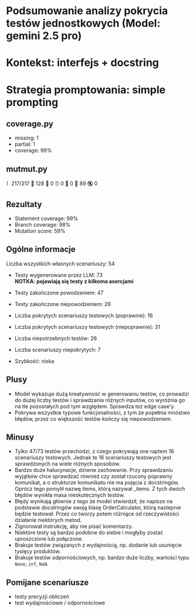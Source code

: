 # Podsumowanie analizy pokrycia testów jednostkowych (Model: gemini 2.5 pro)
# Kontekst: interfejs + docstring
# Strategia promptowania: simple prompting

## coverage.py
- missing: 1
- partial: 1
- coverage: 99%

## mutmut.py
⠇ 217/217  🎉 128 🫥 0  ⏰ 0  🤔 0  🙁 89  🔇 0

## Rezultaty
- Statement coverage: 99%
- Branch coverage: 98%
- Mutation score: 59%

## Ogólne informacje

Liczba wszystkich własnych scenariuszy: 54

- Testy wygenerowane przez LLM: 73
<br/> <strong>NOTKA: pojawiają się testy z kilkoma asercjami</strong>
- Testy zakończone powodzeniem: 47
- Testy zakończone niepowodzeniem: 26


- Liczba pokrytych scenariuszy testowych (poprawnie): 16
- Liczba pokrytych scenariuszy testowych (niepoprawnie): 31 
- Liczba niepotrzebnych testów: 26
- Liczba scenariuszy niepokrytych: 7 
- Szybkość: niska

## Plusy

- Model wykazuje dużą kreatywność w generowaniu testów, co prowadzi do dużej liczby testów i sprawdzania różnych inputów, co wyróżnia go na tle pozostałych pod tym względem. Sprawdza też edge case'y.
- Pokrywa wszystkie typowe funkcjonalności, z tym że popełnia mnóstwo błędów, przez co większość testów kończy się niepowodzeniem.

## Minusy

- Tylko 47/73 testów przechodzi, z czego pokrywają one raptem 16 scenariuszy testowych. Jednak te 16 scenariuszy testowych jest sprawdzonych na wiele różnych sposobów.
- Bardzo duże halucynacje, dziwne zachowanie. Przy sprawdzaniu wyjątków chce sprawdzać również czy został rzucony poprawny komunikat, a o strukturze komunikatu nie ma pojęcia z docstringów. Oprócz tego pomylił nazwę items, którą nazywał _items. Z tych dwóch błędów wynikła masa nieskutecznych testów.
- Błędy wynikają głównie z tego że model stwierdził, że napisze na podstawie docstringów swoją klasę OrderCalculator, którą nastepnie będzie testował. Przez co tworzy potem różniące od rzeczywistości działanie niektórych metod.
- Zignorował instrukcję, aby nie pisać komentarzy.
- Niektóre testy są bardzo podobne do siebie i mogłyby zostać uproszczone lub połączone.
- Brakuje testów związanych z wydajnością, np. dodanie lub usunięcie tysięcy produktów.
- Brakuje testów odpornościowych, np. bardzo duże liczby, wartości typu `None`, `inf`, `NaN`.

## Pomijane scenariusze

- testy precyzji obliczeń
- test wydajnościowe / odpornościowe

